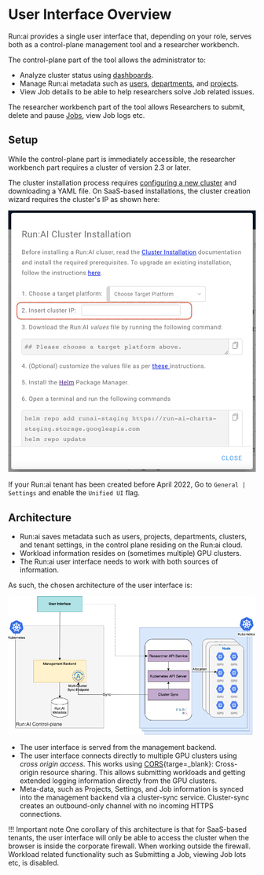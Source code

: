 # User Interface Overview

Run:ai provides a single user interface that, depending on your role, serves both as a control-plane management tool and a researcher workbench. 


The control-plane part of the tool allows the administrator to:

* Analyze cluster status using [dashboards](dashboard-analysis.md).
* Manage Run:ai metadata such as [users](admin-ui-users.md), [departments](department-setup.md), and [projects](project-setup.md). 
* View Job details to be able to help researchers solve Job related issues.

The researcher workbench part of the tool allows Researchers to submit, delete and pause [Jobs](jobs.md), view Job logs etc.

## Setup

While the control-plane part is immediately accessible, the researcher workbench part requires a cluster of version 2.3 or later. 

The cluster installation process requires [configuring a new cluster](../runai-setup/cluster-setup/cluster-install.md) and downloading a YAML file. 
On SaaS-based installations, the cluster creation wizard requires the cluster's IP as shown here:

![cluster-wizard.png](img/cluster-wizard.png)

If your Run:ai tenant has been created before April 2022, Go to `General | Settings` and enable the `Unified UI` flag. 

## Architecture

* Run:ai saves metadata such as users, projects, departments, clusters, and tenant settings, in the control plane residing on the Run:ai cloud.
* Workload information resides on (sometimes multiple) GPU clusters. 
* The Run:ai user interface needs to work with both sources of information. 

As such, the chosen architecture of the user interface is:

![ui-architecture.png](img/ui-architecture.png)

* The user interface is served from the management backend.
* The user interface connects directly to multiple GPU clusters using _cross origin access_. This works using [CORS](https://developer.mozilla.org/en-US/docs/Web/HTTP/CORS){targe=_blank}: Cross-origin resource sharing. This allows submitting workloads and getting extended logging information directly from the GPU clusters. 
* Meta-data, such as Projects, Settings, and Job information is synced into the management backend via a cluster-sync service. Cluster-sync creates an outbound-only channel with no incoming HTTPS connections.  

!!! Important note
    One corollary of this architecture is that for SaaS-based tenants, the user interface will only be able to access the cluster when the browser is inside the corporate firewall. When working outside the firewall. Workload related functionality such as Submitting a Job, viewing Job lots etc, is disabled. 

